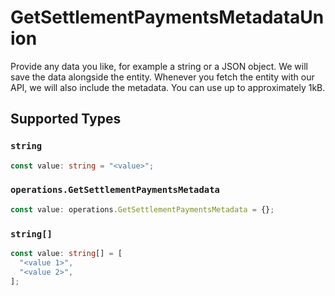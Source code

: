 # GetSettlementPaymentsMetadataUnion

Provide any data you like, for example a string or a JSON object. We will save the data alongside the entity. Whenever you fetch the entity with our API, we will also include the metadata. You can use up to approximately 1kB.


## Supported Types

### `string`

```typescript
const value: string = "<value>";
```

### `operations.GetSettlementPaymentsMetadata`

```typescript
const value: operations.GetSettlementPaymentsMetadata = {};
```

### `string[]`

```typescript
const value: string[] = [
  "<value 1>",
  "<value 2>",
];
```

